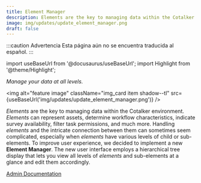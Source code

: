 ```yaml
---
title: Element Manager
description: Elements are the key to managing data within the Cotalker environment. Elements can represent assets, determine workflow characteristics, indicate survey availability, filter task permissions, and much more. Handling elements and the intricate connection between them can sometimes seem complicated, especially when elements have various levels of child or sub-elements. To improve user experience, we decided to implement a new Element Manager. The new user interface employs a hierarchical tree display that lets you view all levels of elements and sub-elements at a glance and edit them accordingly.
image: img/updates/update_element_manager.png
draft: false
---
```


:::caution Advertencia
Esta página aún no se encuentra traducida al español.
:::

import useBaseUrl from '@docusaurus/useBaseUrl'; 
import Highlight from '@theme/Highlight';

<div className="align-center">
<div className="card">
<div className="card__header">

<span className="hero__subtitle"><em>

Manage your data at all levels.

</em></span>

</div>
<div className="card__image">

<img alt="feature image" className="img_card item shadow--tl" src={useBaseUrl('img/updates/update_element_manager.png')} />
<br/>

</div>
<div className="card__body">

_Elements_ are the key to managing data within the Cotalker environment. _Elements_ can represent assets, determine workflow characteristics, indicate survey availability, filter task permissions, and much more. Handling _elements_ and the intricate connection between them can sometimes seem complicated, especially when _elements_ have various levels of child or sub-elements. To improve user experience, we decided to implement a new **Element Manager**. The new user interface employs a hierarchical tree display that lets you view all levels of _elements_ and sub-elements at a glance and edit them accordingly.

</div>
<div className="card__footer text-center align-padding-center">

<a className="button button--info button--block" href="/docs/documentation/admin/database/admin_elements">Admin Documentation</a>
<br/>

</div>
</div>
</div>

